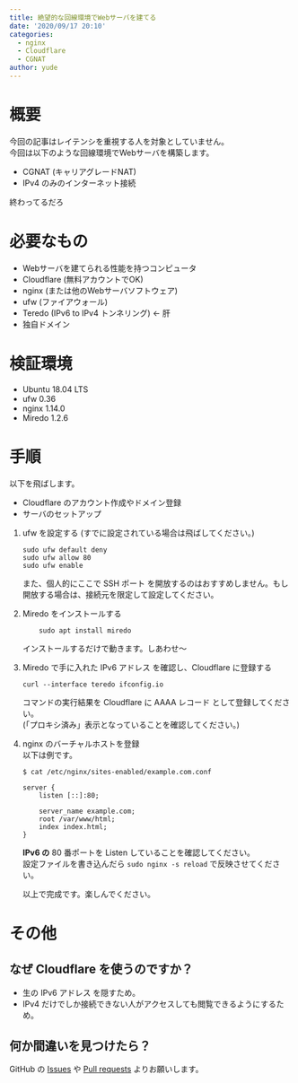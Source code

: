 ```yaml
---
title: 絶望的な回線環境でWebサーバを建てる
date: '2020/09/17 20:10'
categories:
  - nginx
  - Cloudflare
  - CGNAT
author: yude
---
```

# 概要
今回の記事はレイテンシを重視する人を対象としていません。  
今回は以下のような回線環境でWebサーバを構築します。
* CGNAT (キャリアグレードNAT)
* IPv4 のみのインターネット接続

終わってるだろ
<!--more-->
# 必要なもの

* Webサーバを建てられる性能を持つコンピュータ
* Cloudflare (無料アカウントでOK)
* nginx (または他のWebサーバソフトウェア)
* ufw (ファイアウォール)
* Teredo (IPv6 to IPv4 トンネリング) ← 肝
* 独自ドメイン

# 検証環境
* Ubuntu 18.04 LTS
* ufw 0.36
* nginx 1.14.0
* Miredo 1.2.6

# 手順
以下を飛ばします。
* Cloudflare のアカウント作成やドメイン登録
* サーバのセットアップ

1. ufw を設定する (すでに設定されている場合は飛ばしてください。)
    ```
    sudo ufw default deny
    sudo ufw allow 80
    sudo ufw enable
    ```
    また、個人的にここで SSH ポート を開放するのはおすすめしません。もし開放する場合は、接続元を限定して設定してください。
1. Miredo をインストールする
    ```
        sudo apt install miredo
    ```
    インストールするだけで動きます。しあわせ～
1. Miredo で手に入れた IPv6 アドレス を確認し、Cloudflare に登録する
    ```
    curl --interface teredo ifconfig.io
    ```  
    コマンドの実行結果を Cloudflare に AAAA レコード として登録してください。  
    (「プロキシ済み」表示となっていることを確認してください。)
1. nginx のバーチャルホストを登録  
    以下は例です。
    ```
    $ cat /etc/nginx/sites-enabled/example.com.conf
    ```
    ```
    server {
        listen [::]:80;

        server_name example.com;
        root /var/www/html;
        index index.html;
    }
    ```
    **IPv6 の** 80 番ポートを Listen していることを確認してください。  
    設定ファイルを書き込んだら `sudo nginx -s reload` で反映させてください。

    以上で完成です。楽しんでください。
# その他
## なぜ Cloudflare を使うのですか？
* 生の IPv6 アドレス を隠すため。
* IPv4 だけでしか接続できない人がアクセスしても閲覧できるようにするため。
## 何か間違いを見つけたら？
GitHub の [Issues](https://github.com/yudejp/blog/issues) や [Pull requests](https://github.com/yudejp/blog/pulls) よりお願いします。
